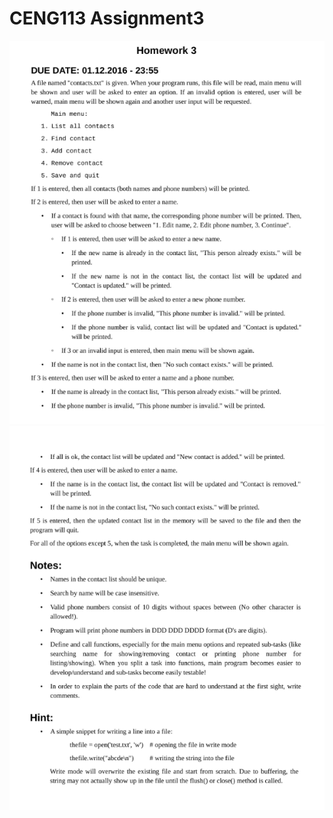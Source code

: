# CENG113 Assignment3

![alt text](https://github.com/tnhnydg/CENG113/blob/master/Assignment3/Descriptions/Assignment3_Descriptions.png)
![alt text](https://github.com/tnhnydg/CENG113/blob/master/Assignment3/Descriptions/Assignment3_Descriptions2.png)

